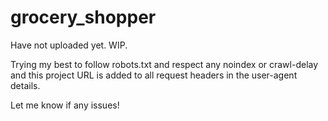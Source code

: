 # grocery_shopper

Have not uploaded yet. WIP.

Trying my best to follow robots.txt and respect any noindex or crawl-delay and this project URL is added to all request headers in the user-agent details.

Let me know if any issues!
